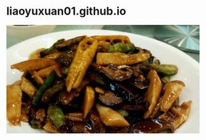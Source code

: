 # liaoyuxuan01.github.io
![tp1](https://github.com/liaoyuxuan01/liaoyuxuan01.github.io/blob/main/0eb30f2442a7d933c89591ad3d00c61373f08302ab90.jfif)
